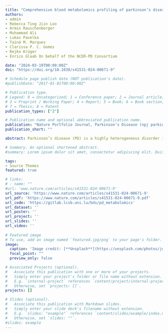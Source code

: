 ```yaml
---
title: "Comprehensive blood metabolomics profiling of parkinson’s disease reveals coordinated alterations in Xanthine metabolism"
authors:
- admin
- Rebecca Ting Jiin Loo
- Armin Rauschenberger
- Muhammad Ali
- Lukas Pavelka
- Tainá M. Marques 
- Clarissa P. C. Gomes 
- Rejko Krüger
- Enrico Glaab On behalf of the NCER-PD Consortium

date: "2024-03-19T00:00:00Z"
doi: "https://doi.org/10.1038/s41531-024-00671-9"

# Schedule page publish date (NOT publication's date).
#publishDate: "2017-01-01T00:00:00Z"

# Publication type.
# Legend: 0 = Uncategorized; 1 = Conference paper; 2 = Journal article;
# 3 = Preprint / Working Paper; 4 = Report; 5 = Book; 6 = Book section;
# 7 = Thesis; 8 = Patent
publication_types: ["2"]

# Publication name and optional abbreviated publication name.
publication: "Nature Portfolio Journal, Parkinson's Disease (npj parkinson's disease)"
publication_short: ""

abstract: Parkinson’s disease (PD) is a highly heterogeneous disorder influenced by several environmental and genetic factors. Effective disease-modifying therapies and robust early-stage biomarkers are still lacking, and an improved understanding of the molecular changes in PD could help to reveal new diagnostic markers and pharmaceutical targets. Here, we report results from a cohort-wide blood plasma metabolic profiling of PD patients and controls in the Luxembourg Parkinson’s Study to detect disease-associated alterations at the level of systemic cellular process and network alterations. We identified statistically significant changes in both individual metabolite levels and global pathway activities in PD vs. controls and significant correlations with motor impairment scores. As a primary observation when investigating shared molecular sub-network alterations, we detect pronounced and coordinated increased metabolite abundances in xanthine metabolism in de novo patients, which are consistent with previous PD case/control transcriptomics data from an independent cohort in terms of known enzyme-metabolite network relationships. From the integrated metabolomics and transcriptomics network analysis, the enzyme hypoxanthine phosphoribosyltransferase 1 (HPRT1) is determined as a potential key regulator controlling the shared changes in xanthine metabolism and linking them to a mechanism that may contribute to pathological loss of cellular adenosine triphosphate (ATP) in PD. Overall, the investigations revealed significant PD-associated metabolome alterations, including pronounced changes in xanthine metabolism that are mechanistically congruent with alterations observed in independent transcriptomics data. The enzyme HPRT1 may merit further investigation as a main regulator of these network alterations and as a potential therapeutic target to address downstream molecular pathology in PD.

# Summary. An optional shortened abstract.
#summary: Lorem ipsum dolor sit amet, consectetur adipiscing elit. Duis posuere tellus ac convallis placerat. Proin tincidunt magna sed ex sollicitudin condimentum.

tags:
- Source Themes
featured: true 

# links:
# - name: ""
#url: 'www.nature.com/articles/s41531-024-00671-9'
url_source: 'https://www.nature.com/articles/s41531-024-00671-9'
url_pdf: 'https://www.nature.com/articles/s41531-024-00671-9.pdf'
url_code: 'https://gitlab.lcsb.uni.lu/bds/pd_metabolomics'
url_dataset: ''
url_poster: ''
url_project: ''
url_slides: ''
url_video: ''
 
# Featured image
# To use, add an image named `featured.jpg/png` to your page's folder. 
image:
  caption: 'Image credit: [**Unsplash**](https://unsplash.com/photos/jdD8gXaTZsc)'
  focal_point: ""
  preview_only: false

# Associated Projects (optional).
#   Associate this publication with one or more of your projects.
#   Simply enter your project's folder or file name without extension.
#   E.g. `internal-project` references `content/project/internal-project/index.md`.
#   Otherwise, set `projects: []`.
projects: []

# Slides (optional).
#   Associate this publication with Markdown slides.
#   Simply enter your slide deck's filename without extension.
#   E.g. `slides: "example"` references `content/slides/example/index.md`.
#   Otherwise, set `slides: ""`.
#slides: example
---
```

